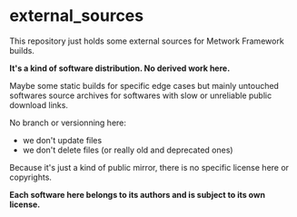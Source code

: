 # external_sources

This repository just holds some external sources for Metwork Framework builds.

**It's a kind of software distribution. No derived work here.**

Maybe some static builds for specific edge cases but mainly untouched softwares source archives
for softwares with slow or unreliable public download links.

No branch or versionning here:

- we don't update files
- we don't delete files (or really old and deprecated ones)

Because it's just a kind of public mirror, there is no specific license here or copyrights. 

**Each software here belongs to its authors and is subject to its own license.**
